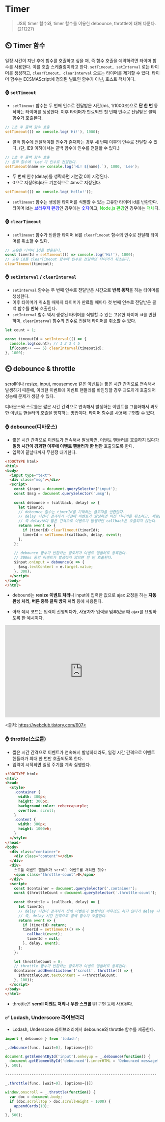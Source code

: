 # Timer
> JS의 timer 함수와, timer 함수를 이용한 debounce, throttle에 대해 다룬다. (211227)

## ⏲️ Timer 함수
일정 시간이 지난 후에 함수를 호출하고 싶을 때, 즉 함수 호출을 예약하려면 타이머 함수를 사용한다. 
이를 호출 스케줄링이라고 한다.
`setTimeout, setInterval` 로는 타이머를 생성하고, `clearTimeout, clearInterval` 으로는 타이머를 제거할 수 있다. 타이머 함수는 ECSMAScript에 정의된 빌트인 함수가 아닌, 호스트 객체이다.

### ⌚ `setTimeout`
- `setTimeout` 함수는 두 번째 인수로 전달받은 시간(ms, 1/1000초)으로 **단 한 번** 동작하는 타이머를 생성한다. 이후 타이머가 만료되면 첫 번째 인수로 전달받은 콜백함수가 호출된다.
```js
// 1초 후 콜백 함수 호출
setTimeout(() => console.log('Hi!'), 1000);
```
- 콜백 함수에 전달해야할 인수가 존재하는 경우 세 번째 이후의 인수로 전달할 수 있다. (단, IE9 이하에서는 콜백 함수에 인수를 전달할 수 없다.)
```js
// 1초 후 콜백 함수 호출
// 콜백 함수에 'Lee'가 인수로 전달된다.
setTimeout(name => console.log(`Hi! ${name}.`), 1000, 'Lee');
```
- 두 번째 인수(delay)를 생략하면 기본값 0이 지정된다.
- 0으로 지정하더라도 기본적으로 4ms로 지정된다.
```js
setTimeout(() => console.log('Hello!'));
```
- `setTimeout` 함수는 생성된 타이머를 식별할 수 있는 고유한 타이머 id를 반환한다. 타이머 id는 <span style="color:blue">브라우저 환경</span>인 경우에는 <span style="color:blue">숫자</span>이고, <span style="color:#00CC00">Node.js 환경</span>인 경우에는 <span style="color:#00CC00">객체</span>다.

### ⌚ `clearTimeout`
- `setTimeout` 함수가 반환한 타이머 id를 `clearTimeout` 함수의 인수로 전달해 타이머를 취소할 수 있다.
```js
// 고유한 타이머 id를 반환된다.
const timerId = setTimeout(() => console.log('Hi!'), 1000);
// 고유 id를 clearTimeout 함수에 인수로 전달하면 타이머가 취소된다.
clearTimeout(timeout);
```

### ⌚ `setInterval` / `clearInterval`
- `setInterval` 함수는 두 번째 인수로 전달받은 시간으로 **반복 동작**을 하는 타이머를 생성한다. 
- 이후 타이머가 취소될 때까지 타이머가 만료될 때마다 첫 번째 인수로 전달받은 콜백 함수를 반복 호출한다.
- `setInterval` 함수 역시 생성된 타이머를 식별할 수 있는 고유한 타이머 id를 반환하며, `clearInterval` 함수의 인수로 전달해 타이머를 취소할 수 있다.
```js
let count = 1;

const timeoutId = setInterval(() => {
  console.log(count); // 1 2 3 4 5
  if(count++ === 5) clearInterval(timeoutId);
}, 1000);
```

## ⏲️ debounce & throttle
scroll이나 resize, input, mousemove 같은 이벤트는 짧은 시간 간격으로 연속해서 발생하기 때문에, 이러한 이벤트에 이벤트 핸들러를 바인딩할 경우 과도하게 호출되어 성능에 문제가 생길 수 있다.

디바운스와 스로틀은 짧은 시간 간격으로 연속해서 발생하는 이벤트를 그룹화해서 과도한 이벤트 핸들러의 호출을 방지하는 방법이다. 타이머 함수를 사용해 구현할 수 있다.

### ⌚ debounce(디바운스)
- 짧은 시간 간격으로 이벤트가 연속해서 발생하면, 이벤트 핸들러를 호출하지 않다가 **일정 시간이 경과한 이후에 이벤트 핸들러가 한 번만** 호출되도록 한다. 
- 입력이 끝날때까지 무한정 대기한다.

```html
<!DOCTYPE html>
<html>
<body>
  <input type="text">
  <div class="msg"></div>
  <script>
    const $input = document.querySelector('input');
    const $msg = document.querySelector('.msg');
    
    const debounce = (callback, delay) => {
      let timerId;
      // debounce 함수는 timerId를 기억하는 클로저를 반환한다.
      // delay 시간이 경과하기 이전에 이벤트가 발생하면 이전 타이머를 취소하고, 새로운 타이머를 재설정한다.
      // 즉 delay보다 짧은 간격으로 이벤트가 발생하면 callback은 호출되지 않는다.
      return event => {
    	if (timerId) clearTimeout(timerId);
    	timerId = setTimeout(callback, delay, event);
      };
    };
    
    // debounce 함수가 반환하는 클로저가 이벤트 핸들러로 등록된다.
    // 300ms 동안 이벤트가 발생하지 않으면 한 번 호출된다.
    $input.oninput = debounce(e => {
      $msg.textContent = e.target.value;
    }, 300);
  </script>
</body>
</html>
```

- debound는 **resize 이벤트 처리**나 input에 입력한 값으로 ajax 요청을 하는 **자동완성 처리**, **버튼 중복 클릭 방지 처리** 등에 사용된다.

- 아래 예시 코드는 입력이 진행되다가, 사용자가 입력을 멈추었을 때 ajax를 요청하도록 한 예시이다.

<iframe height="300" style="width: 100%;" scrolling="no" title="Debouncing keystrokes Example" src="https://codepen.io/jaehee/embed/JwKMGw?default-tab=html%2Cresult" frameborder="no" loading="lazy" allowtransparency="true" allowfullscreen="true">
  See the Pen <a href="https://codepen.io/jaehee/pen/JwKMGw">
  Debouncing keystrokes Example</a> by jaeheekim (<a href="https://codepen.io/jaehee">@jaehee</a>)
  on <a href="https://codepen.io">CodePen</a>.
</iframe>

&lt;출처: https://webclub.tistory.com/607>

### ⌚ throttle(스로틀)
- 짧은 시간 간격으로 이벤트가 연속해서 발생하더라도, 일정 시간 간격으로 이벤트 핸들러가 최대 한 번만 호출되도록 한다.
- 입력이 시작되면 일정 주기를 계속 실행한다.
```html
<!DOCTYPE html>
<html>
<head>
  <style>
    .container {
      width: 300px;
      height: 300px;
      background-color: rebeccapurple;
      overflow: scroll;
    }
    .content {
      width: 300px;
      height: 1000vh;
    }
  </style>
</head>
<body>
  <div class="container">
    <div class="content"></div>
  </div>
  <div>
    스로틀 이벤트 핸들러가 scroll 이벤트를 처리한 횟수:
    <span class="throttle-count">0</span>
  </div>
  <script>
    const $container = document.querySelector('.container');
    const $throttleCount = document.querySelector('.throttle-count');
    
    const throttle = (callback, delay) => {
      let timerId;
      // delay 시간이 경과하기 전에 이벤트가 발생하면 아무것도 하지 않다가 delay 시간이 경과했을 때 이벤트가 발생하면 콜백 함수를 호출하고 새로운 타이머를 재설정한다. 
      // 즉, delay 시간 간격으로 콜백 함수가 호출된다.
      return event => {
    	if (timerId) return;
    	timerId = setTimeout(() => {
    	  callback(event);
    	  timerId = null;
    	}, delay, event);
      };
    };
    
    let throttleCount = 0;
    // throttle 함수가 반환하는 클로저가 이벤트 핸들러로 등록된다.
    $container.addEventListener('scroll', throttle(() => {
      $throttleCount.textContent = ++throttleCount;
    }, 100));
  </script>
</body>
</html>
```
- throttle은 **scroll 이벤트 처리**나 **무한 스크롤 UI** 구현 등에 사용된다.

### ✅ Lodash, Underscore 라이브러리
- Lodash, Underscore 라이브러리에서 debounce와 throttle 함수를 제공한다.
```js
import { debounce } from 'lodash';

_.debounce(func, [wait=0], [options={}])

document.getElementById('input').onkeyup = _.debounce(function() {
  document.getElementById('debounced').innerHTML = 'Debounced message!';
}, 500);

---------------------------------------------------------------------

_.throttle(func, [wait=0], [options={}])

window.onscroll = _.throttle(function() {
  var doc = document.body;
  if (doc.scrollTop > doc.scrollHeight - 1000) {
	appendCards(10);
  }
}, 500);
```